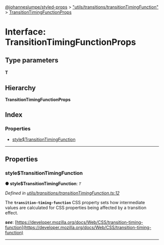 [@johanneslumpe/styled-props](../README.md) > ["utils/transitions/transitionTimingFunction"](../modules/_utils_transitions_transitiontimingfunction_.md) > [TransitionTimingFunctionProps](../interfaces/_utils_transitions_transitiontimingfunction_.transitiontimingfunctionprops.md)

# Interface: TransitionTimingFunctionProps

## Type parameters
#### T 
## Hierarchy

**TransitionTimingFunctionProps**

## Index

### Properties

* [style$TransitionTimingFunction](_utils_transitions_transitiontimingfunction_.transitiontimingfunctionprops.md#style_transitiontimingfunction)

---

## Properties

<a id="style_transitiontimingfunction"></a>

###  style$TransitionTimingFunction

**● style$TransitionTimingFunction**: *`T`*

*Defined in [utils/transitions/transitionTimingFunction.ts:12](https://github.com/johanneslumpe/styled-props/blob/8e709f1/src/utils/transitions/transitionTimingFunction.ts#L12)*

The **`transition-timing-function`** CSS property sets how intermediate values are calculated for CSS properties being affected by a transition effect.

*__see__*: [https://developer.mozilla.org/docs/Web/CSS/transition-timing-function](https://developer.mozilla.org/docs/Web/CSS/transition-timing-function)

___

